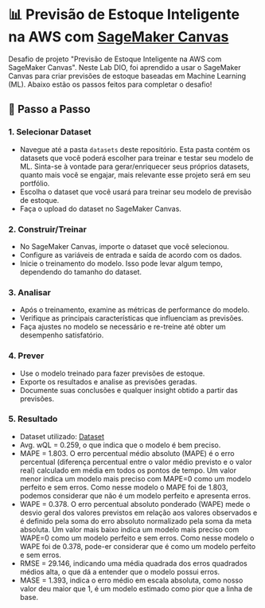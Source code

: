 
# 📊 Previsão de Estoque Inteligente na AWS com [SageMaker Canvas](https://aws.amazon.com/pt/sagemaker/canvas/)

Desafio de projeto "Previsão de Estoque Inteligente na AWS com SageMaker Canvas". Neste Lab DIO, foi aprendido a usar o SageMaker Canvas para criar previsões de estoque baseadas em Machine Learning (ML). Abaixo estão os passos feitos para completar o desafio!

## 🚀 Passo a Passo

### 1. Selecionar Dataset

-   Navegue até a pasta `datasets` deste repositório. Esta pasta contém os datasets que você poderá escolher para treinar e testar seu modelo de ML. Sinta-se à vontade para gerar/enriquecer seus próprios datasets, quanto mais você se engajar, mais relevante esse projeto será em seu portfólio.
-   Escolha o dataset que você usará para treinar seu modelo de previsão de estoque.
-   Faça o upload do dataset no SageMaker Canvas.

### 2. Construir/Treinar

-   No SageMaker Canvas, importe o dataset que você selecionou.
-   Configure as variáveis de entrada e saída de acordo com os dados.
-   Inicie o treinamento do modelo. Isso pode levar algum tempo, dependendo do tamanho do dataset.

### 3. Analisar

-   Após o treinamento, examine as métricas de performance do modelo.
-   Verifique as principais características que influenciam as previsões.
-   Faça ajustes no modelo se necessário e re-treine até obter um desempenho satisfatório.

### 4. Prever

-   Use o modelo treinado para fazer previsões de estoque.
-   Exporte os resultados e analise as previsões geradas.
-   Documente suas conclusões e qualquer insight obtido a partir das previsões.

### 5. Resultado
-   Dataset utilizado: [Dataset](https://github.com/gabisoaress18/lab-aws-sagemaker-canvas-estoque/blob/0eff36dec724ca22e4088dc1480012556fd2112f/datasets/dataset-1000-com-preco-variavel-e-renovacao-estoque.csv)
-   Avg. wQL = 0.259, o que indica que o modelo é bem preciso.
-   MAPE = 1.803. O erro percentual médio absoluto (MAPE) é o erro percentual (diferença percentual entre o valor médio previsto e o valor real) calculado em média em todos os pontos de tempo. Um valor menor indica um modelo mais preciso com MAPE=0 como um modelo perfeito e sem erros. Como nesse modelo o MAPE foi de 1.803, podemos considerar que não é um modelo perfeito e apresenta erros.
-   WAPE = 0.378. O erro percentual absoluto ponderado (WAPE) mede o desvio geral dos valores previstos em relação aos valores observados e é definido pela soma do erro absoluto normalizado pela soma da meta absoluta. Um valor mais baixo indica um modelo mais preciso com WAPE=0 como um modelo perfeito e sem erros. Como nesse modelo o WAPE foi de 0.378, pode-er considerar que é como um modelo perfeito e sem erros.
-   RMSE = 29.146, indicando uma média quadrada dos erros quadrados médios alta, o que dá a entender que o modelo possui erros.
-   MASE = 1.393, indica o erro médio em escala absoluta, como nosso valor deu maior que 1, é um modelo estimado como pior que a linha de base.
